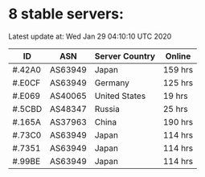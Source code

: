 # 8 stable servers:

Latest update at: Wed Jan 29 04:10:10 UTC 2020

| ID | ASN | Server Country | Online |
| -- | --- | -------------- | ------ |
| #.42A0 | AS63949 | Japan | 159 hrs |
| #.E0CF | AS63949 | Germany | 125 hrs |
| #.E069 | AS40065 | United States | 19 hrs |
| #.5CBD | AS48347 | Russia | 25 hrs |
| #.165A | AS37963 | China | 190 hrs |
| #.73C0 | AS63949 | Japan | 114 hrs |
| #.7351 | AS63949 | Japan | 114 hrs |
| #.99BE | AS63949 | Japan | 114 hrs |

